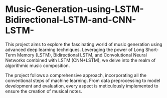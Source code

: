 # Music-Generation-using-LSTM-Bidirectional-LSTM-and-CNN-LSTM-
This project aims to explore the fascinating world of music generation using advanced deep learning techniques. Leveraging the power of Long Short-Term Memory (LSTM), Bidirectional LSTM, and Convolutional Neural Networks combined with LSTM (CNN+LSTM), we delve into the realm of algorithmic music composition.

The project follows a comprehensive approach, incorporating all the conventional steps of machine learning. From data preprocessing to model development and evaluation, every aspect is meticulously implemented to ensure the creation of musical notes.

